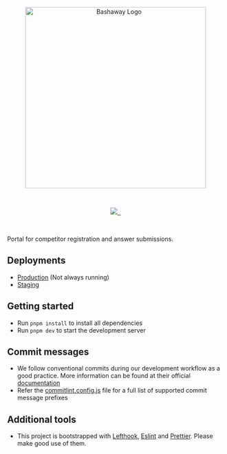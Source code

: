 <br/>

<br/>

<p align="center">
  <img src="https://github.com/sliit-foss/bashaway-official/assets/73662613/c15f7a94-592b-410f-b581-c98d25a9ca42" width="420" alt="Bashaway Logo"/>
</p>

<br/>

<p align="center">
  <a aria-label="SLIIT FOSS logo" href="https://sliitfoss.org">
    <img src="https://img.shields.io/badge/Made_by_the_SLIIT_FOSS_Community-blue">
  </a>
  <a aria-label="License" href="https://github.com/sliit-foss/bashaway-event-portal/blob/main/LICENSE">
    <img alt="" src="https://img.shields.io/badge/License-MIT-yellow.svg">
  </a>
  <a aria-label="CI Staging Deploy" href="https://github.com/sliit-foss/bashaway-event-portal/actions/workflows/staging-deploy.yml">
    <img alt="" src="https://github.com/sliit-foss/bashaway-event-portal/actions/workflows/staging-deploy.yml/badge.svg">
  </a>
</p>

<br/>

Portal for competitor registration and answer submissions.

## Deployments

- [Production](https://portal.bashaway.sliitfoss.org) (Not always running)
- [Staging](https://portal.staging.bashaway.sliitfoss.org)

## Getting started

- Run `pnpm install` to install all dependencies
- Run `pnpm dev` to start the development server

## Commit messages

- We follow conventional commits during our development workflow as a good practice. More information can be found at their official [documentation](https://www.conventionalcommits.org/en/v1.0.0-beta.4/#examples)
- Refer the [commitlint.config.js](https://github.com/sliit-foss/bashaway-event-portal/blob/main/commitlint.config.cjs) file for a full list of supported commit message prefixes

## Additional tools

- This project is bootstrapped with [Lefthook](https://evilmartians.com/opensource/lefthook), [Eslint](https://eslint.org/) and [Prettier](https://prettier.io/). Please make good use of them.

<br/>